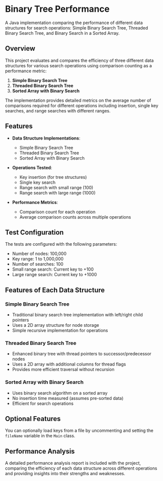 # Binary Tree Performance

A Java implementation comparing the performance of different data structures for search operations: Simple Binary Search Tree, Threaded Binary Search Tree, and Binary Search in a Sorted Array.

## Overview

This project evaluates and compares the efficiency of three different data structures for various search operations using comparison counting as a performance metric:

1. **Simple Binary Search Tree**
2. **Threaded Binary Search Tree**
3. **Sorted Array with Binary Search**

The implementation provides detailed metrics on the average number of comparisons required for different operations including insertion, single key searches, and range searches with different ranges.

## Features

- **Data Structure Implementations**:
  - Simple Binary Search Tree
  - Threaded Binary Search Tree
  - Sorted Array with Binary Search
  
- **Operations Tested**:
  - Key insertion (for tree structures)
  - Single key search
  - Range search with small range (100)
  - Range search with large range (1000)

- **Performance Metrics**:
  - Comparison count for each operation
  - Average comparison counts across multiple operations

## Test Configuration

The tests are configured with the following parameters:
- Number of nodes: 100,000
- Key range: 1 to 1,000,000
- Number of searches: 100
- Small range search: Current key to +100
- Large range search: Current key to +1000


## Features of Each Data Structure

### Simple Binary Search Tree
- Traditional binary search tree implementation with left/right child pointers
- Uses a 2D array structure for node storage
- Simple recursive implementation for operations

### Threaded Binary Search Tree
- Enhanced binary tree with thread pointers to successor/predecessor nodes
- Uses a 2D array with additional columns for thread flags
- Provides more efficient traversal without recursion

### Sorted Array with Binary Search
- Uses binary search algorithm on a sorted array
- No insertion time measured (assumes pre-sorted data)
- Efficient for search operations

## Optional Features

You can optionally load keys from a file by uncommenting and setting the `fileName` variable in the `Main` class.

## Performance Analysis

A detailed performance analysis report is included with the project, comparing the efficiency of each data structure across different operations and providing insights into their strengths and weaknesses.
